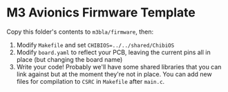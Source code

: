 # M3 Avionics Firmware Template

Copy this folder's contents to `m3bla/firmware`, then:
1. Modify `Makefile` and set `CHIBIOS=../../shared/ChibiOS`
2. Modify `board.yaml` to reflect your PCB, leaving the current pins all in 
   place (but changing the board name)
3. Write your code! Probably we'll have some shared libraries that you can link 
   against but at the moment they're not in place. You can add new files for 
   compilation to `CSRC` in `Makefile` after `main.c`.
